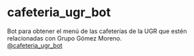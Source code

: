 # cafeteria_ugr_bot
Bot para obtener el menú de las cafeterías de la UGR que estén relacionadas con Grupo Gómez Moreno.  
[@cafeteria_ugr_bot](https://t.me/cafeteria_ugr_bot)
